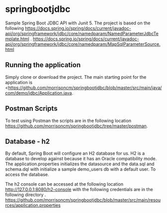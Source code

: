 # springbootjdbc
Sample Spring Boot JDBC API with Junit 5. The project is based on the following 
<https://docs.spring.io/spring/docs/current/javadoc-api/org/springframework/jdbc/core/namedparam/NamedParameterJdbcTemplate.html> . 
<https://docs.spring.io/spring/docs/current/javadoc-api/org/springframework/jdbc/core/namedparam/MapSqlParameterSource.html> 

## Running the application
Simply clone or download the project. The main starting point for the application is  <https://github.com/morrisoncm/springbootjdbc/blob/master/src/main/java/com/demo/jdbc/Application.java.

## Postman Scripts
To test using Postman the scripts are in the following location <https://github.com/morrisoncm/springbootjdbc/tree/master/postman>.

## Database - h2
By default, Spring Boot will configure an H2 database for us. H2 is a  database to develop against because it has an Oracle compatibility mode. The application.properties initializes the datasource and the data.sql and schema.dql with initialize a sample demo_users db with a default user. To access the database. 

The h2 console can be accessed at the following location http://127.0.0.1:8080/h2-console with the following credentials are in the following directory . 
<https://github.com/morrisoncm/springbootjdbc/blob/master/src/main/resources/application.properties>
